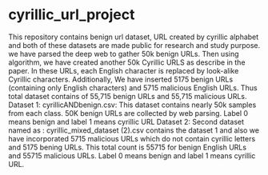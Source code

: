 # cyrillic_url_project

This repository contains benign url dataset, URL created by cyrillic alphabet and both of these datasets are made public for research and study purpose. 
we have parsed the deep web to gather 50k benign URLs. Then using algorithm, we have created another 50k Cyrillic URLS as describe in the paper. In these URLs, each English character is replaced by look-alike Cyrillic characters. Additionally, We have inserted 5175 benign URLs (containing only English characters) and 5715 malicious English URLs. Thus total dataset contains of 55,715 benign URLs and 55,715 malicious URLs.
Dataset 1: 
cyrillicANDbenign.csv: This dataset contains nearly 50k samples from each class. 50K benign URLs are collected by web parsing. Label 0 means benign and label 1 means cyrillic URL
Dataset 2:
Second dataset named as : cyrillic_mixed_dataset (2).csv contains the dataset 1 and also we have incorporated 5715 malicious URLs which do not contain cyrillic letters and 5175 bening URLs.
This total count is 55715 for benign English URLs and 55715 malicious URLs. Label 0 means benign and label 1 means cyrillic URL.
